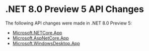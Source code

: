 # .NET 8.0 Preview 5 API Changes

The following API changes were made in .NET 8.0 Preview 5:

- [Microsoft.NETCore.App](./Microsoft.NETCore.App/8.0-preview5.md)
- [Microsoft.AspNetCore.App](./Microsoft.AspNetCore.App/8.0-preview5.md)
- [Microsoft.WindowsDesktop.App](./Microsoft.WindowsDesktop.App/8.0-preview5.md)
